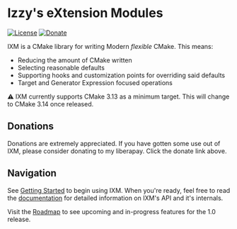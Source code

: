 # Izzy's eXtension Modules

[![License][license-svg]][license]
[![Donate][donate-svg]][donate]

IXM is a CMake library for writing Modern *flexible* CMake. This means:

 * Reducing the amount of CMake written
 * Selecting reasonable defaults
 * Supporting hooks and customization points for overriding said defaults
 * Target and Generator Expression focused operations

:warning: IXM currently supports CMake 3.13 as a minimum target. This will
change to CMake 3.14 once released.

## Donations

Donations are extremely appreciated. If you have gotten some use out of IXM,
please consider donating to my liberapay. Click the donate link above.

## Navigation

See [Getting Started](slurps-mad-rips/ixm/wiki/Getting-Started) to begin using
IXM. When you're ready, feel free to read the
[documentation](slurps-mad-rips/ixm/wiki) for detailed information on IXM's API
and it's internals.

Visit the [Roadmap](slurps-mad-rips/ixm/projects/1) to see upcoming and
in-progress features for the 1.0 release.

[license-svg]: https://img.shields.io/github/license/slurps-mad-rips/ixm.svg?style=for-the-badge
[donate-svg]: https://liberapay.com/assets/widgets/donate.svg
[license]: LICENSE.md
[donate]: https://liberapay.com/slurps-mad-rips/donate
